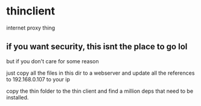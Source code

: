 # thinclient

internet proxy thing



## if you want security, this isnt the place to go lol

but if you don't care for some reason

just copy all the files in this dir to a webserver and update all the references to 192.168.0.107 to your ip


copy the thin folder to the thin client and find a million deps that need to be installed.
